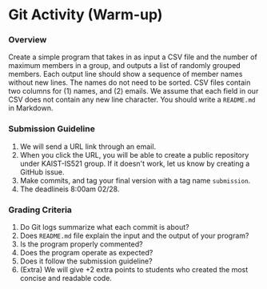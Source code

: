 # Git Activity (Warm-up)

### Overview

Create a simple program that takes in as input a CSV file and the number of
maximum members in a group, and outputs a list of randomly grouped members. Each
output line should show a sequence of member names without new lines. The names
do not need to be sorted. CSV files contain two columns for (1) names, and (2)
emails. We assume that each field in our CSV does not contain any new line
character. You should write a `README.md` in Markdown.

### Submission Guideline

1. We will send a URL link through an email.
2. When you click the URL, you will be able to create a public repository under
   KAIST-IS521 group. If it doesn't work, let us know by creating a GitHub
   issue.
3. Make commits, and tag your final version with a tag name `submission`.
4. The deadlineis 8:00am 02/28.

### Grading Criteria

1. Do Git logs summarize what each commit is about?
2. Does `README.md` file explain the input and the output of your program?
3. Is the program properly commented?
4. Does the program operate as expected?
5. Does it follow the submission guideline?
6. (Extra) We will give +2 extra points to students who created the most concise
   and readable code.
